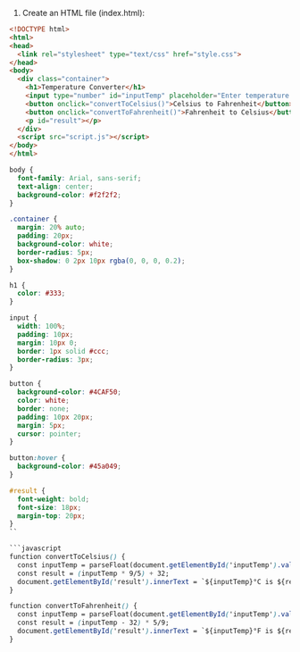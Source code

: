 

1. Create an HTML file (index.html):

```html
<!DOCTYPE html>
<html>
<head>
  <link rel="stylesheet" type="text/css" href="style.css">
</head>
<body>
  <div class="container">
    <h1>Temperature Converter</h1>
    <input type="number" id="inputTemp" placeholder="Enter temperature in Celsius" />
    <button onclick="convertToCelsius()">Celsius to Fahrenheit</button>
    <button onclick="convertToFahrenheit()">Fahrenheit to Celsius</button>
    <p id="result"></p>
  </div>
  <script src="script.js"></script>
</body>
</html>
```

```css
body {
  font-family: Arial, sans-serif;
  text-align: center;
  background-color: #f2f2f2;
}

.container {
  margin: 20% auto;
  padding: 20px;
  background-color: white;
  border-radius: 5px;
  box-shadow: 0 2px 10px rgba(0, 0, 0, 0.2);
}

h1 {
  color: #333;
}

input {
  width: 100%;
  padding: 10px;
  margin: 10px 0;
  border: 1px solid #ccc;
  border-radius: 3px;
}

button {
  background-color: #4CAF50;
  color: white;
  border: none;
  padding: 10px 20px;
  margin: 5px;
  cursor: pointer;
}

button:hover {
  background-color: #45a049;
}

#result {
  font-weight: bold;
  font-size: 18px;
  margin-top: 20px;
}
``

```javascript
function convertToCelsius() {
  const inputTemp = parseFloat(document.getElementById('inputTemp').value);
  const result = (inputTemp * 9/5) + 32;
  document.getElementById('result').innerText = `${inputTemp}°C is ${result}°F`;
}

function convertToFahrenheit() {
  const inputTemp = parseFloat(document.getElementById('inputTemp').value);
  const result = (inputTemp - 32) * 5/9;
  document.getElementById('result').innerText = `${inputTemp}°F is ${result}°C`;
}
```

